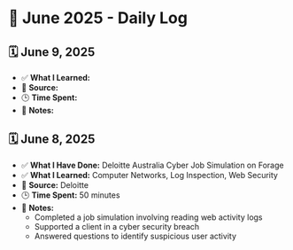 # 📘 June 2025 - Daily Log

## 🗓️ June 9, 2025
- ✅ **What I Learned:** 
- 🔗 **Source:** 
- 🕒 **Time Spent:** 
- 📝 **Notes:**
 

## 🗓️ June 8, 2025
- ✅ **What I Have Done:** Deloitte Australia Cyber Job Simulation on Forage
- ✅ **What I Learned:** Computer Networks, Log Inspection, Web Security
- 🔗 **Source:** Deloitte
- 🕒 **Time Spent:** 50 minutes
- 📝 **Notes:**
  - Completed a job simulation involving reading web activity logs
  - Supported a client in a cyber security breach
  - Answered questions to identify suspicious user activity

